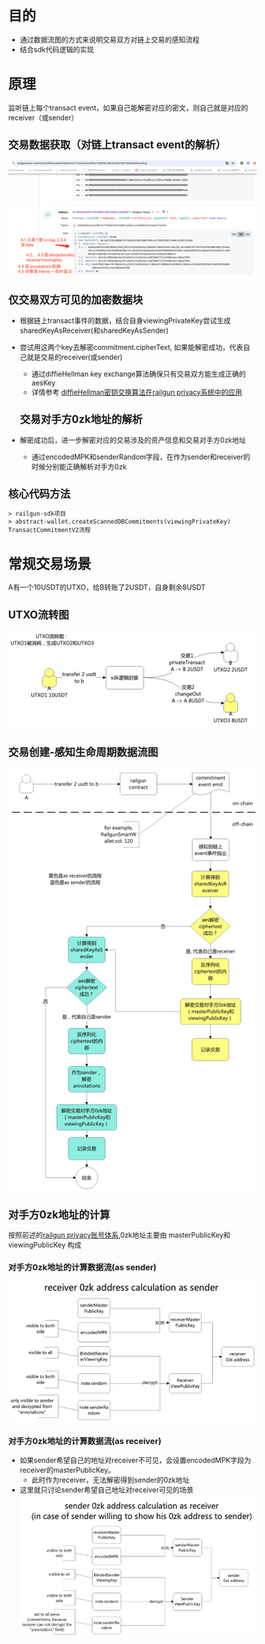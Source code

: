 # 目的

- 通过数据流图的方式来说明交易双方对链上交易的感知流程
- 结合sdk代码逻辑的实现

# 原理

监听链上每个transact event，如果自己能解密对应的密文，则自己就是对应的receiver（或sender）

## 交易数据获取（对链上transact event的解析）

![1743144629006](images/readMe/1743144629006.png)

## 仅交易双方可见的加密数据块

- 根据链上transact事件的数据，结合自身viewingPrivateKey尝试生成sharedKeyAsReceiver(和sharedKeyAsSender)
- 尝试用这两个key去解密commitment.cipherText, 如果能解密成功，代表自己就是交易的receiver(或sender)
  
  - 通过diffieHellman key exchange算法确保只有交易双方能生成正确的aesKey
  - 详情参考 [diffieHellman密钥交换算法在railgun privacy系统中的应用](https://github.com/TangCYxy/Shares/tree/main/250318%20railgun%20privacy%E4%B8%ADdiffieHellman%E5%AF%86%E9%92%A5%E4%BA%A4%E6%8D%A2%E7%AE%97%E6%B3%95%E7%9A%84%E5%88%86%E6%9E%90%E5%92%8C%E4%BD%93%E7%8E%B0(%E4%BA%A4%E6%98%93%E5%8F%8C%E6%96%B9%E8%A7%A3%E5%AF%86Note) )
  
  ## 交易对手方0zk地址的解析
- 解密成功后，进一步解密对应的交易涉及的资产信息和交易对手方0zk地址
  
  - 通过encodedMPK和senderRandom字段，在作为sender和receiver的时候分别能正确解析对手方0zk

## 核心代码方法

```
> railgun-sdk项目
> abstract-wallet.createScannedDBCommitments(viewingPrivateKey) TransactCommitmentV2流程
```

# 常规交易场景

A有一个10USDT的UTXO，给B转账了2USDT，自身剩余8USDT

## UTXO流转图

![1743144058473](images/readMe/1743144058473.png)

## 交易创建-感知生命周期数据流图

![1743144339793](images/readMe/1743144339793.png)

## 对手方0zk地址的计算

按照前述的[railgun privacy账号体系](https://github.com/TangCYxy/Shares/tree/main/250313%20railgun%20privacy%E8%B4%A6%E6%88%B7%E4%BD%93%E7%B3%BB%E5%88%86%E4%BA%AB),0zk地址主要由 masterPublicKey和viewingPublicKey 构成

### 对手方0zk地址的计算数据流(as sender)

![1743145292709](images/readMe/1743145292709.png)

### 对手方0zk地址的计算数据流(as receiver)

- 如果sender希望自己的地址对receiver不可见，会设置encodedMPK字段为receiver的masterPublicKey。
  - 此时作为receiver，无法解密得到sender的0zk地址
- 这里就只讨论sender希望自己地址对receiver可见的场景
![1743145986408](images/readMe/1743145986408.png)

